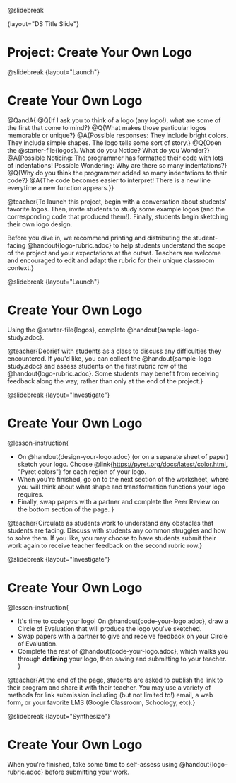@slidebreak

{layout="DS Title Slide"}

# Project: Create Your Own Logo
<!--
To learn more about how to use PearDeck, and how to view the embedded links on these slides without going into present mode visit https://help.peardeck.com/en
-->

@slidebreak
{layout="Launch"}
# Create Your Own Logo

@QandA{
@Q{If I ask you to think of a logo (any logo!), what are some of the first that come to mind?}
@Q{What makes those particular logos memorable or unique?}
@A{Possible responses: They include bright colors. They include simple shapes. The logo tells some sort of story.}
@Q{Open the @starter-file{logos}. What do you Notice? What do you Wonder?}
@A{Possible Noticing: The programmer has formatted their code with lots of indentations! Possible Wondering: Why are there so many indentations?}
@Q{Why do you think the programmer added so many indentations to their code?}
@A{The code becomes easier to interpret! There is a new line everytime a new function appears.}}

@teacher{To launch this project, begin with a conversation about students' favorite logos. Then, invite students to study some example logos (and the corresponding code that produced them!). Finally, students begin sketching their own logo design.

Before you dive in, we recommend printing and distributing the student-facing @handout{logo-rubric.adoc} to help students understand the scope of the project and your expectations at the outset. Teachers are welcome and encouraged to edit and adapt the rubric for their unique classroom context.}

@slidebreak
{layout="Launch"}
# Create Your Own Logo

Using the @starter-file{logos}, complete @handout{sample-logo-study.adoc}.


@teacher{Debrief with students as a class to discuss any difficulties they encountered. If you'd like, you can collect the @handout{sample-logo-study.adoc} and assess students on the first rubric row of the @handout{logo-rubric.adoc}. Some students may benefit from receiving feedback along the way, rather than only at the end of the project.}

@slidebreak
{layout="Investigate"}
# Create Your Own Logo


@lesson-instruction{
- On @handout{design-your-logo.adoc} (or on a separate sheet of paper) sketch your logo. Choose @link{https://pyret.org/docs/latest/color.html, "Pyret colors"} for each region of your logo.
- When you're finished, go on to the next section of the worksheet, where you will think about what shape and transformation functions your logo requires.
- Finally, swap papers with a partner and complete the Peer Review on the bottom section of the page.
}

@teacher{Circulate as students work to understand any obstacles that students are facing. Discuss with students any common struggles and how to solve them. If you like, you may choose to have students submit their work again to receive teacher feedback on the second rubric row.}


@slidebreak
{layout="Investigate"}
# Create Your Own Logo


@lesson-instruction{
- It's time to code your logo! On @handout{code-your-logo.adoc}, draw a Circle of Evaluation that will produce the logo you've sketched.
- Swap papers with a partner to give and receive feedback on your Circle of Evaluation.
- Complete the rest of @handout{code-your-logo.adoc}, which walks you through __defining__ your logo, then saving and submitting to your teacher.
}

@teacher{At the end of the page, students are asked to publish the link to their program and share it with their teacher. You may use a variety of methods for link submission including (but not limited to!) email, a web form, or your favorite LMS (Google Classroom, Schoology, etc).}

@slidebreak
{layout="Synthesize"}
# Create Your Own Logo

When you're finished, take some time to self-assess using @handout{logo-rubric.adoc} before submitting your work.